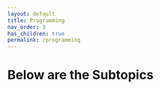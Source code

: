 ```yaml
---
layout: default
title: Programming
nav_order: 3
has_children: true
permalink: /programming
---
```


# Below are the Subtopics